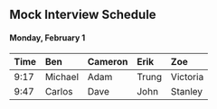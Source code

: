 ## Mock Interview Schedule

#### Monday, February 1

| Time | Ben | Cameron | Erik | Zoe |
| :--- | :--- | :--- | :--- | :--- |
| 9:17 | Michael | Adam | Trung | Victoria |
| 9:47 | Carlos | Dave | John | Stanley |
